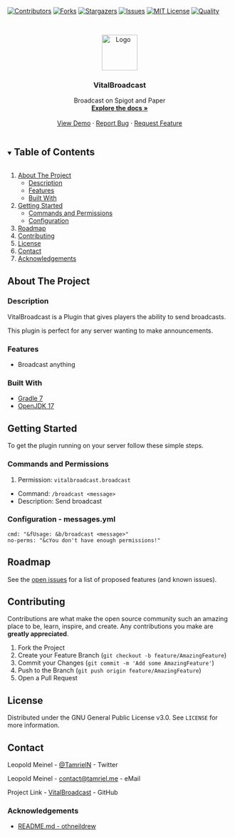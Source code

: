 <!-- PROJECT SHIELDS -->
[![Contributors][contributors-shield]][contributors-url]
[![Forks][forks-shield]][forks-url]
[![Stargazers][stars-shield]][stars-url]
[![Issues][issues-shield]][issues-url]
[![MIT License][license-shield]][license-url]
[![Quality][quality-shield]][quality-url]

<!-- PROJECT LOGO -->
<!--suppress ALL -->
<br />
<p align="center">
  <a href="https://github.com/LeoMeinel/VitalBroadcast">
    <img src="images/logo.png" alt="Logo" width="80" height="80">
  </a>

<h3 align="center">VitalBroadcast</h3>

  <p align="center">
    Broadcast on Spigot and Paper
    <br />
    <a href="https://github.com/LeoMeinel/VitalBroadcast"><strong>Explore the docs »</strong></a>
    <br />
    <br />
    <a href="https://github.com/LeoMeinel/VitalBroadcast">View Demo</a>
    ·
    <a href="https://github.com/LeoMeinel/VitalBroadcast/issues">Report Bug</a>
    ·
    <a href="https://github.com/LeoMeinel/VitalBroadcast/issues">Request Feature</a>
  </p>

<!-- TABLE OF CONTENTS -->
<details open="open">
  <summary><h2 style="display: inline-block">Table of Contents</h2></summary>
  <ol>
    <li>
      <a href="#about-the-project">About The Project</a>
      <ul>
        <li><a href="#description">Description</a></li>
        <li><a href="#features">Features</a></li>
        <li><a href="#built-with">Built With</a></li>
      </ul>
    </li>
    <li>
      <a href="#getting-started">Getting Started</a>
      <ul>
		<li><a href="#commands-and-permissions">Commands and Permissions</a></li>
        <li><a href="#configuration - messages.yml">Configuration</a></li>
      </ul>
    </li>
    <li><a href="#roadmap">Roadmap</a></li>
    <li><a href="#contributing">Contributing</a></li>
    <li><a href="#license">License</a></li>
    <li><a href="#contact">Contact</a></li>
    <li><a href="#acknowledgements">Acknowledgements</a></li>
  </ol>
</details>

<!-- ABOUT THE PROJECT -->

## About The Project

### Description

VitalBroadcast is a Plugin that gives players the ability to send broadcasts.

This plugin is perfect for any server wanting to make announcements.

### Features

* Broadcast anything

### Built With

* [Gradle 7](https://docs.gradle.org/7.4/release-notes.html)
* [OpenJDK 17](https://openjdk.java.net/projects/jdk/17/)

<!-- GETTING STARTED -->

## Getting Started

To get the plugin running on your server follow these simple steps.

### Commands and Permissions

1. Permission: `vitalbroadcast.broadcast`

* Command: `/broadcast <message>`
* Description: Send broadcast

### Configuration - messages.yml

```
cmd: "&fUsage: &b/broadcast <message>"
no-perms: "&cYou don't have enough permissions!"
```

<!-- ROADMAP -->

## Roadmap

See the [open issues](https://github.com/LeoMeinel/VitalBroadcast/issues) for a list of proposed features (and
known issues).

<!-- CONTRIBUTING -->

## Contributing

Contributions are what make the open source community such an amazing place to be, learn, inspire, and create. Any
contributions you make are **greatly appreciated**.

1. Fork the Project
2. Create your Feature Branch (`git checkout -b feature/AmazingFeature`)
3. Commit your Changes (`git commit -m 'Add some AmazingFeature'`)
4. Push to the Branch (`git push origin feature/AmazingFeature`)
5. Open a Pull Request

<!-- LICENSE -->

## License

Distributed under the GNU General Public License v3.0. See `LICENSE` for more information.

<!-- CONTACT -->

## Contact

Leopold Meinel - [@TamrielN](https://twitter.com/TamrielN) - Twitter

Leopold Meinel - [contact@tamriel.me](mailto:contact@tamriel.me) - eMail

Project Link - [VitalBroadcast](https://github.com/LeoMeinel/VitalBroadcast) - GitHub

<!-- ACKNOWLEDGEMENTS -->

### Acknowledgements

* [README.md - othneildrew](https://github.com/othneildrew/Best-README-Template)

<!-- MARKDOWN LINKS & IMAGES -->

[contributors-shield]: https://img.shields.io/github/contributors-anon/LeoMeinel/VitalBroadcast?style=for-the-badge

[contributors-url]: https://github.com/LeoMeinel/VitalBroadcast/graphs/contributors

[forks-shield]: https://img.shields.io/github/forks/LeoMeinel/VitalBroadcast?label=Forks&style=for-the-badge

[forks-url]: https://github.com/LeoMeinel/VitalBroadcast/network/members

[stars-shield]: https://img.shields.io/github/stars/LeoMeinel/VitalBroadcast?style=for-the-badge

[stars-url]: https://github.com/LeoMeinel/VitalBroadcast/stargazers

[issues-shield]: https://img.shields.io/github/issues/LeoMeinel/VitalBroadcast?style=for-the-badge

[issues-url]: https://github.com/LeoMeinel/VitalBroadcast/issues

[license-shield]: https://img.shields.io/github/license/LeoMeinel/VitalBroadcast?style=for-the-badge

[license-url]: https://github.com/LeoMeinel/VitalBroadcast/blob/main/LICENSE

[quality-shield]: https://img.shields.io/codefactor/grade/github/LeoMeinel/VitalBroadcast?style=for-the-badge

[quality-url]: https://www.codefactor.io/repository/github/LeoMeinel/VitalBroadcast
